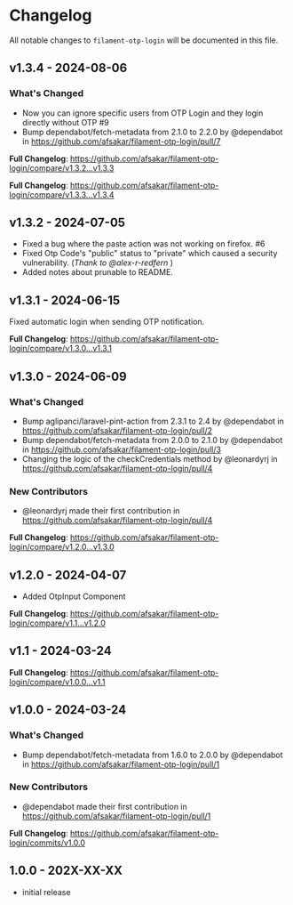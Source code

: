 # Changelog

All notable changes to `filament-otp-login` will be documented in this file.

## v1.3.4 - 2024-08-06

### What's Changed

* Now you can ignore specific users from OTP Login and they login directly without OTP #9
* Bump dependabot/fetch-metadata from 2.1.0 to 2.2.0 by @dependabot in https://github.com/afsakar/filament-otp-login/pull/7

**Full Changelog**: https://github.com/afsakar/filament-otp-login/compare/v1.3.2...v1.3.3

**Full Changelog**: https://github.com/afsakar/filament-otp-login/compare/v1.3.3...v1.3.4

## v1.3.2 - 2024-07-05

- Fixed a bug where the paste action was not working on firefox. #6
- Fixed Otp Code's "public" status to "private" which caused a security vulnerability. (*Thank to @alex-r-redfern* )
- Added notes about prunable to README.

## v1.3.1 - 2024-06-15

Fixed automatic login when sending OTP notification.

**Full Changelog**: https://github.com/afsakar/filament-otp-login/compare/v1.3.0...v1.3.1

## v1.3.0 - 2024-06-09

### What's Changed

* Bump aglipanci/laravel-pint-action from 2.3.1 to 2.4 by @dependabot in https://github.com/afsakar/filament-otp-login/pull/2
* Bump dependabot/fetch-metadata from 2.0.0 to 2.1.0 by @dependabot in https://github.com/afsakar/filament-otp-login/pull/3
* Changing the logic of the checkCredentials method by @leonardyrj in https://github.com/afsakar/filament-otp-login/pull/4

### New Contributors

* @leonardyrj made their first contribution in https://github.com/afsakar/filament-otp-login/pull/4

**Full Changelog**: https://github.com/afsakar/filament-otp-login/compare/v1.2.0...v1.3.0

## v1.2.0 - 2024-04-07

- Added OtpInput Component

**Full Changelog**: https://github.com/afsakar/filament-otp-login/compare/v1.1...v1.2.0

## v1.1 - 2024-03-24

**Full Changelog**: https://github.com/afsakar/filament-otp-login/compare/v1.0.0...v1.1

## v1.0.0 - 2024-03-24

### What's Changed

* Bump dependabot/fetch-metadata from 1.6.0 to 2.0.0 by @dependabot in https://github.com/afsakar/filament-otp-login/pull/1

### New Contributors

* @dependabot made their first contribution in https://github.com/afsakar/filament-otp-login/pull/1

**Full Changelog**: https://github.com/afsakar/filament-otp-login/commits/v1.0.0

## 1.0.0 - 202X-XX-XX

- initial release
